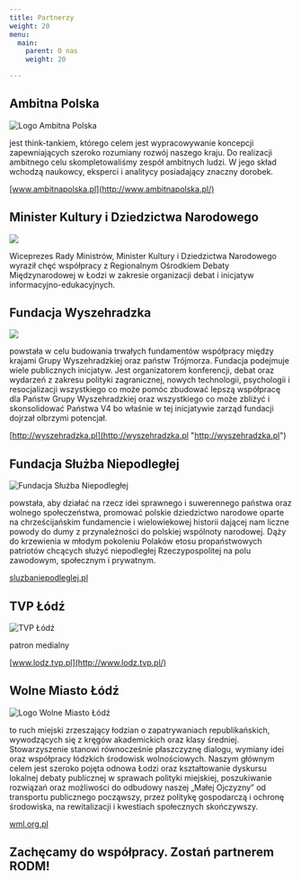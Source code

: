 ```yaml
---
title: Partnerzy
weight: 20
menu:
  main:
    parent: O nas
    weight: 20

---
```

## Ambitna Polska

![Logo Ambitna Polska](https://res.cloudinary.com/inspro/image/upload/v1552864975/rodm/ambitna-polska.png)

jest think-tankiem, którego celem jest wypracowywanie koncepcji zapewniających szeroko rozumiany rozwój naszego kraju. Do realizacji ambitnego celu skompletowaliśmy zespół ambitnych ludzi. W jego skład wchodzą naukowcy, eksperci i analitycy posiadający znaczny dorobek.

[www.ambitnapolska.pl](http://www.ambitnapolska.pl/)

## Minister Kultury i Dziedzictwa Narodowego  
![](https://res.cloudinary.com/inspro/image/upload/v1555507882/rodm/20170313_mkidn_logo2.jpg)

Wiceprezes Rady Ministrów, Minister Kultury i Dziedzictwa Narodowego wyraził chęć współpracy z Regionalnym Ośrodkiem Debaty Międzynarodowej w Łodzi w zakresie organizacji debat i inicjatyw informacyjno-edukacyjnych. 

## Fundacja Wyszehradzka

![](https://res.cloudinary.com/inspro/image/upload/v1554726383/rodm/wyszehradzka.jpg)

powstała w celu budowania trwałych fundamentów współpracy między krajami Grupy Wyszehradzkiej oraz państw Trójmorza. Fundacja podejmuje wiele publicznych inicjatyw. Jest organizatorem konferencji, debat oraz wydarzeń z zakresu polityki zagranicznej, nowych technologii, psychologii i resocjalizacji wszystkiego co może pomóc zbudować lepszą współpracę dla Państw Grupy Wyszehradzkiej oraz wszystkiego co może zbliżyć i skonsolidować Państwa V4 bo właśnie w tej inicjatywie zarząd fundacji dojrzał olbrzymi potencjał.

[http://wyszehradzka.pl](http://wyszehradzka.pl "http://wyszehradzka.pl")

## Fundacja Służba Niepodległej

![Fundacja Służba Niepodległej](https://res.cloudinary.com/inspro/image/upload/v1552864975/rodm/fundacja-sluzba-niepodleglej.png)

powstała, aby działać na rzecz idei sprawnego i suwerennego państwa oraz wolnego społeczeństwa, promować polskie dziedzictwo narodowe oparte na chrześcijańskim fundamencie i wielowiekowej historii dającej nam liczne powody do dumy z przynależności do polskiej wspólnoty narodowej. Dąży do krzewienia w młodym pokoleniu Polaków etosu propaństwowych patriotów chcących służyć niepodległej Rzeczypospolitej na polu zawodowym, społecznym i prywatnym.

[sluzbaniepodleglej.pl](http://sluzbaniepodleglej.pl/)

## TVP Łódź

![TVP Łódź](https://res.cloudinary.com/inspro/image/upload/v1553173070/rodm/tvp-lodz.png)

patron medialny

[www.lodz.tvp.pl](http://www.lodz.tvp.pl/)

## Wolne Miasto Łódź

![Logo Wolne Miasto Łódź](https://res.cloudinary.com/inspro/image/upload/v1552864975/rodm/wolne-miasto-lodz.png)

to ruch miejski zrzeszający łodzian o zapatrywaniach republikańskich, wywodzących się z kręgów akademickich oraz klasy średniej. Stowarzyszenie stanowi równocześnie płaszczyznę dialogu, wymiany idei oraz współpracy łódzkich środowisk wolnościowych. Naszym głównym celem jest szeroko pojęta odnowa Łodzi oraz kształtowanie dyskursu lokalnej debaty publicznej w sprawach polityki miejskiej, poszukiwanie rozwiązań oraz możliwości do odbudowy naszej „Małej Ojczyzny” od transportu publicznego począwszy, przez politykę gospodarczą i ochronę środowiska, na rewitalizacji i kwestiach społecznych skończywszy.

[wml.org.pl](http://wml.org.pl/)

## Zachęcamy do współpracy. Zostań partnerem RODM!